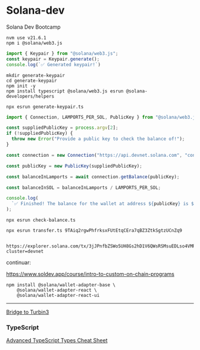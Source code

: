 # Solana-dev

Solana Dev Bootcamp

```Shell
nvm use v21.6.1
npm i @solana/web3.js
```

```Typescript
import { Keypair } from "@solana/web3.js";
const keypair = Keypair.generate();
console.log(`✅ Generated keypair!`)
```

```Shell
mkdir generate-keypair
cd generate-keypair
npm init -y
npm install typescript @solana/web3.js esrun @solana-developers/helpers

npx esrun generate-keypair.ts
```

```Typescript
import { Connection, LAMPORTS_PER_SOL, PublicKey } from "@solana/web3.js";

const suppliedPublicKey = process.argv[2];
if (!suppliedPublicKey) {
  throw new Error("Provide a public key to check the balance of!");
}

const connection = new Connection("https://api.devnet.solana.com", "confirmed");

const publicKey = new PublicKey(suppliedPublicKey);

const balanceInLamports = await connection.getBalance(publicKey);

const balanceInSOL = balanceInLamports / LAMPORTS_PER_SOL;

console.log(
  `✅ Finished! The balance for the wallet at address ${publicKey} is ${balanceInSOL}!`
);
```

```Shell
npx esrun check-balance.ts
```

```Shell
npx esrun transfer.ts 9TAiq2rgwPhfrksxFUtEtqCEra7qBZ3ZtkSgtzUCnZq9


https://explorer.solana.com/tx/3jJPnfbZSWo5UH8Gs2hD1V6QWsRSMsuEDLso4VMRqtNe5WusN24kCP7JNJfWa7otGUq3tDZMPVaaF8ETN1hPA93t?cluster=devnet
```

continuar:

https://www.soldev.app/course/intro-to-custom-on-chain-programs

```Shell
npm install @solana/wallet-adapter-base \
    @solana/wallet-adapter-react \
    @solana/wallet-adapter-react-ui
```

---

[Bridge to Turbin3](https://www.risein.com/bootcamp-details/bridge-to-turbin3)

### TypeScript

[Advanced TypeScript Types Cheat Sheet](https://www.freecodecamp.org/news/advanced-typescript-types-cheat-sheet-with-examples/)
